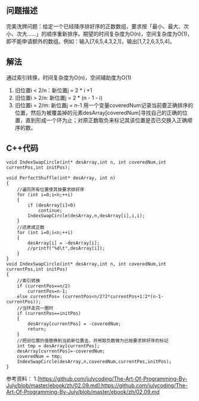 ## 问题描述
完美洗牌问题：给定一个已经降序排好序的正数数组，要求按「最小、最大、次小、次大……」的顺序重新排序。期望的时间复杂度为O(n)，空间复杂度为O(1)，即不能申请额外的数组。例如：输入[7,6,5,4,3,2,1]，输出[1,7,2,6,3,5,4]。

## 解法
通过索引转换，时间复杂度为O(n)，空间辅助度为O(1)
1. 旧位置i < 2/n：新位置j = 2 * i +1
2. 旧位置i > 2/n: 新位置j = 2 * (n - 1 - i) 
3. 旧位置i = 2/m: 新位置j = n-1
用一个变量coveredNum记录当前要正确排序的位置，然后为被覆盖掉的元素desArray[coveredNum]寻找自己的正确的位置，直到形成一个环为止；对原正数取负来标记其该位置是否已交换入正确顺序的数。

## C++代码
```
void IndexSwapCircle(int* desArray,int n, int coveredNum,int currentPos,int initPos);

void PerfectShuffle(int* desArray, int n)
{   
    //遍历所有位置使其按要求排好序
    for (int i=0;i<n;++i)
    {
        if (desArray[i]<0)
            continue;
        IndexSwapCircle(desArray,n,desArray[i],i,i);
    }
    //还原成正数
    for (int i=0;i<n;++i)
    {
        desArray[i] = -desArray[i];
        //printf("%d\t",desArray[i]);
    }
}
void IndexSwapCircle(int* desArray,int n, int coveredNum,int currentPos,int initPos)
{
    //索引转换
    if (currentPos==n/2)
        currentPos=n-1;
    else currentPos= (currentPos<n/2?2*currentPos+1:2*(n-1-currentPos));
    //当环走完一圈时
    if (currentPos==initPos)
    {
        desArray[currentPos] = -coveredNum;
        return;
    }
    //把旧位置的值替换到当前新位置去，并用取负数做为已按要求排好序的标记
    int tmp = desArray[currentPos];
    desArray[currentPos]=-coveredNum;
    coveredNum = tmp;
    IndexSwapCircle(desArray,n,coveredNum,currentPos,initPos);
}
```

参考资料：
1.[https://github.com/julycoding/The-Art-Of-Programming-By-July/blob/master/ebook/zh/02.09.md]:https://github.com/julycoding/The-Art-Of-Programming-By-July/blob/master/ebook/zh/02.09.md
